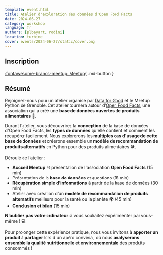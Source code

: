 ```yaml
---
template: event.html
title: Atelier d'exploration des données d'Open Food Facts
date: 2024-06-27
category: workshop
language: fr
authors: [plbayart, rodini]
location: turbine
cover: events/2024-06-27/static/cover.png
---
```


## Inscription

[:fontawesome-brands-meetup: Meetup](https://www.meetup.com/groupe-dutilisateurs-python-grenoble/events/301484139/){ .md-button }

## Résumé

Rejoignez-nous pour un atelier organisé par [Data for Good](https://dataforgood.fr/) et le Meetup Python de Grenoble. Cet atelier tournera autour d’[Open Food Facts](https://fr.openfoodfacts.org/), une association qui a créé une **base de données ouvertes de produits alimentaires** 🍫.

Durant l'atelier, vous découvrirez la **conception** de la base de données d'Open Food Facts, les **types de données** qu'elle contient et comment les récupérer facilement. Nous explorerons les **multiples cas d'usage de cette base de données** et créerons ensemble un **modèle de recommandation de produits alternatifs** en Python pour des produits alimentaires 🛠️.

Déroulé de l’atelier :

- **Accueil Meetup** et présentation de l'association **Open Food Facts** (15 min)
- Présentation de la **base de données** et questions (15 min)
- **Récupération simple d’informations** à partir de la base de données (30 min)
- Atelier avec création d’un **modèle de recommandation de produits alternatifs** meilleurs pour la santé ou la planète 🌍 (45 min)
- **Conclusion et bilan** (15 min)

**N’oubliez pas votre ordinateur** si vous souhaitez expérimenter par vous-même ! 💻

Pour prolonger cette expérience pratique, nous vous invitons à **apporter un produit à partager** lors d'un apéro convivial, où nous **analyserons ensemble la qualité nutritionnelle et environnementale** des produits consommés !
